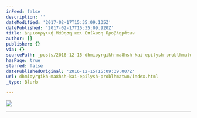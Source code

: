 ```yaml
---
inFeed: false
description: ''
dateModified: '2017-02-17T15:35:09.135Z'
datePublished: '2017-02-17T15:35:09.920Z'
title: Δημιουργική Μάθηση και Επίλυση Προβλημάτων
author: []
publisher: {}
via: {}
sourcePath: _posts/2016-12-15-dhmioyrgikh-ma8hsh-kai-epilysh-problhmatwn.md
hasPage: true
starred: false
datePublishedOriginal: '2016-12-15T15:09:39.007Z'
url: dhmioyrgikh-ma8hsh-kai-epilysh-problhmatwn/index.html
_type: Blurb

---
```

![](https://the-grid-user-content.s3-us-west-2.amazonaws.com/8fe55ae7-d467-45c2-9c5d-b91dac5056b3.gif)

---